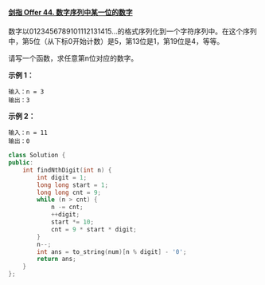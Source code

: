 #### [剑指 Offer 44. 数字序列中某一位的数字](https://leetcode-cn.com/problems/shu-zi-xu-lie-zhong-mou-yi-wei-de-shu-zi-lcof/)

数字以0123456789101112131415…的格式序列化到一个字符序列中。在这个序列中，第5位（从下标0开始计数）是5，第13位是1，第19位是4，等等。

请写一个函数，求任意第n位对应的数字。

 

**示例 1：**

```
输入：n = 3
输出：3
```

**示例 2：**

```
输入：n = 11
输出：0
```

 ```C++
 class Solution {
 public:
     int findNthDigit(int n) {
         int digit = 1;
         long long start = 1;
         long long cnt = 9; 
         while (n > cnt) {
             n -= cnt;
             ++digit;
             start *= 10;
             cnt = 9 * start * digit;
         }
         n--;
         int ans = to_string(num)[n % digit] - '0';
         return ans;
     }
 };
 ```

